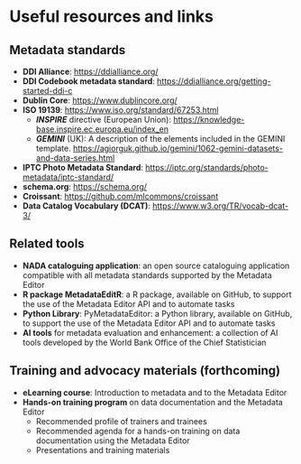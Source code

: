 # Useful resources and links

## Metadata standards

- **DDI Alliance**: https://ddialliance.org/
- **DDI Codebook metadata standard**: https://ddialliance.org/getting-started-ddi-c
- **Dublin Core**: https://www.dublincore.org/
- **ISO 19139**: https://www.iso.org/standard/67253.html
  - ***INSPIRE*** directive (European Union): https://knowledge-base.inspire.ec.europa.eu/index_en
  - ***GEMINI*** (UK): A description of the elements included in the GEMINI template. https://agiorguk.github.io/gemini/1062-gemini-datasets-and-data-series.html 
- **IPTC Photo Metadata Standard**: https://iptc.org/standards/photo-metadata/iptc-standard/
- **schema.org**: https://schema.org/
- **Croissant**: https://github.com/mlcommons/croissant
- **Data Catalog Vocabulary (DCAT)**: https://www.w3.org/TR/vocab-dcat-3/

## Related tools 

- **NADA cataloguing application**: an open source cataloguing application compatible with all metadata standards supported by the Metadata Editor
- **R package MetadataEditR**: a R package, available on GitHub, to support the use of the Metadata Editor API and to automate tasks
- **Python Library**: PyMetadataEditor: a Python library, available on GitHub, to support the use of the Metadata Editor API and to automate tasks
- **AI tools** for metadata evaluation and enhancement: a collection of AI tools developed by the World Bank Office of the Chief Statistician
  
## Training and advocacy materials (forthcoming)

- **eLearning course**: Introduction to metadata and to the Metadata Editor
- **Hands-on training program** on data documentation and the Metadata Editor
  - Recommended profile of trainers and trainees 
  - Recommended agenda for a hands-on training on data documentation using the Metadata Editor
  - Presentations and training materials 
  
